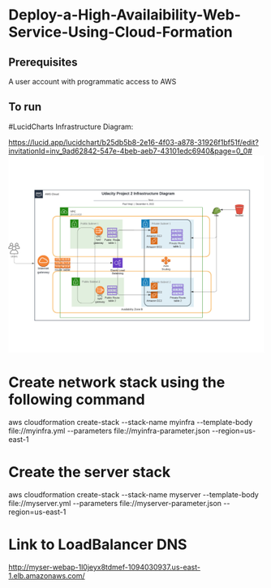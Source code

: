 
# Deploy-a-High-Availaibility-Web-Service-Using-Cloud-Formation

## Prerequisites
A user account with programmatic access to AWS

## To run

#LucidCharts Infrastructure Diagram:

https://lucid.app/lucidchart/b25db5b8-2e16-4f03-a878-31926f1bf51f/edit?invitationId=inv_9ad62842-547e-4beb-aeb7-43101edc6940&page=0_0#
<img width="1438" alt="Screenshot 2022-06-17 at 14 52 03" src="https://github.com/paularinzee/Deploy-a-High-Availaibility-Web-App-Using-Cloud-Formation/blob/master/screenshots/Infrastructure%20Diagram.jpeg">

# Create network stack using the following command
aws cloudformation create-stack --stack-name myinfra --template-body file://myinfra.yml    --parameters file://myinfra-parameter.json  --region=us-east-1

# Create the server stack
aws cloudformation create-stack --stack-name myserver --template-body file://myserver.yml --parameters file://myserver-parameter.json --region=us-east-1

# Link to LoadBalancer DNS
http://myser-webap-1l0jeyx8tdmef-1094030937.us-east-1.elb.amazonaws.com/


